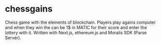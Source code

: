 # chessgains
Chess game with the elements of blockchain. Players play agains computer and when they win the can be 1$ in MATIC for their score and enter the lottery with it. Written with Next.js, ethereum.js and Moralis SDK (Parse Server).
